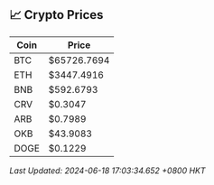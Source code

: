 ## 📈 Crypto Prices

| Coin | Price |
| ---- | ----- |
| BTC | $65726.7694 |
| ETH | $3447.4916 |
| BNB | $592.6793 |
| CRV | $0.3047 |
| ARB | $0.7989 |
| OKB | $43.9083 |
| DOGE | $0.1229 |

_Last Updated: 2024-06-18 17:03:34.652 +0800 HKT_